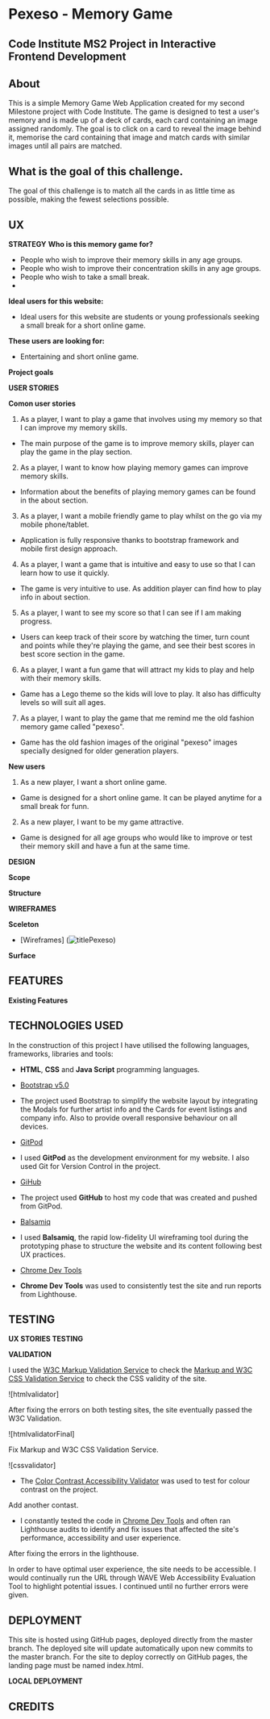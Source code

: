 # Pexeso - Memory Game

## Code Institute MS2 Project in Interactive Frontend Development

## About

This is a simple Memory Game Web Application created for my second Milestone project with Code Institute. The game is designed to test a user's memory and is made up of a deck of cards, each card containing an image assigned randomly. The goal is to click on a card to reveal the image behind it, memorise the card containing that image and match cards with similar images until all pairs are matched.

## What is the goal of this challenge.

The goal of this challenge is to match all the cards in as little time as possible, making the fewest selections possible.


## UX

**STRATEGY**
**Who is this memory game for?**

* People who wish to improve their memory skills in any age groups.
* People who wish to improve their concentration skills in any age groups.
* People who wish to take a small break. 
* 

**Ideal users for this website:**

* Ideal users for this website are students or young professionals seeking a small break for a short online game.

**These users are looking for:**

* Entertaining and short online game.

**Project goals**


**USER STORIES**

**Comon user stories**

1. As a player, I want to play a game that involves using my memory so that I can improve my memory skills.

* The main purpose of the game is to improve memory skills, player can play the game in the play section.

2. As a player, I want to know how playing memory games can improve memory skills.

* Information about the benefits of playing memory games can be found in the about section.

3. As a player, I want a mobile friendly game to play whilst on the go via my mobile phone/tablet.

* Application is fully responsive thanks to bootstrap framework and mobile first design approach.

4. As a player, I want a game that is intuitive and easy to use so that I can learn how to use it quickly.

* The game is very intuitive to use. As addition player can find how to play info in about section.

5. As a player, I want to see my score so that I can see if I am making progress.

* Users can keep track of their score by watching the timer, turn count and points while they're playing the game, and see their best scores in best score section in the game.

6. As a player, I want a fun game that will attract my kids to play and help with their memory skills.

* Game has a Lego theme so the kids will love to play. It also has difficulty levels so will suit all ages.

7. As a player, I want to play the game that me remind me the old fashion memory game called "pexeso".

* Game has the old fashion images of the original "pexeso" images specially designed for older generation players.


**New users**

1. As a new player, I want a short online game.

* Game is designed for a short online game. It can be played anytime for a small break for funn.

2. As a new player, I want to be my game attractive.

* Game is designed for all age groups who would like to improve or test their memory skill and have a fun at the same time.


**DESIGN**

**Scope**


**Structure**


**WIREFRAMES**

**Sceleton** 

* [Wireframes]
(![titlePexeso](https://user-images.githubusercontent.com/28025554/133854242-7c071d1e-75ed-4295-ac25-e830a6c95183.PNG))


**Surface**


## FEATURES


**Existing Features**


## TECHNOLOGIES USED

In the construction of this project I have utilised the following languages, frameworks, libraries and tools:

* **HTML**, **CSS** and **Java Script** programming languages.

* [Bootstrap v5.0](https://getbootstrap.com/docs/5.0/getting-started/introduction/)
* The project used Bootstrap to simplify the website layout by integrating the Modals for further artist info and the Cards for event listings and company info.
  Also to provide overall responsive behaviour on all devices.

* [GitPod](https://www.gitpod.io/)
* I used **GitPod** as the development environment for my website. I also used Git for Version Control in the project.  

* [GiHub](https://github.com/)
* The project used **GitHub** to host my code that was created and pushed from GitPod.

* [Balsamiq](https://balsamiq.com/)
* I used **Balsamiq**, the rapid low-fidelity UI wireframing tool during the prototyping phase to structure the website and its content following best UX practices.

* [Chrome Dev Tools](https://developer.chrome.com/docs/devtools/)
* **Chrome Dev Tools** was used to consistently test the site and run reports from Lighthouse.



## TESTING

**UX STORIES TESTING**


**VALIDATION**

I used the [W3C Markup Validation Service](https://validator.w3.org/) to check the [Markup and W3C CSS Validation Service](https://jigsaw.w3.org/css-validator/) to check the CSS validity of the site.

![htmlvalidator]

After fixing the errors on both testing sites, the site eventually passed the W3C Validation.

![htmlvalidatorFinal]

Fix Markup and W3C CSS Validation Service.

![cssvalidator]

* The [Color Contrast Accessibility Validator](https://color.a11y.com/Contrast/) was used to test for colour contrast on the project.

Add another contast.


* I constantly tested the code in [Chrome Dev Tools](https://developer.chrome.com/docs/) and often ran Lighthouse audits to identify and fix issues that affected the site's performance, accessibility and user experience.


After fixing the errors in the lighthouse.



In order to have optimal user experience, the site needs to be accessible. I would continually run the URL through WAVE Web Accessibility Evaluation Tool to highlight potential issues. I continued until no further errors were given.




## DEPLOYMENT

This site is hosted using GitHub pages, deployed directly from the master branch.
The deployed site will update automatically upon new commits to the master branch.
For the site to deploy correctly on GitHub pages, the landing page must be named index.html.

**LOCAL DEPLOYMENT**


## CREDITS

